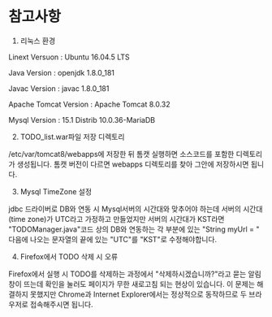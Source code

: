 # 참고사항
1. 리눅스 환경

Linext Versuon : Ubuntu 16.04.5 LTS

Java Version : openjdk 1.8.0_181

Javac Version : javac 1.8.0_181

Apache Tomcat Version : Apache Tomcat 8.0.32

Mysql Version : 15.1 Distrib 10.0.36-MariaDB

2. TODO_list.war파일 저장 디렉토리

/etc/var/tomcat8/webapps에 저장한 뒤 톰캣 실행하면 소스코드를 포함한 디렉토리가 생성됩니다. 톰캣 버전이 다르면 webapps 디렉토리를 찾아 그안에 저장하시면 됩니다.

3. Mysql TimeZone 설정

jdbc 드라이버로 DB와 연동 시 Mysql서버의 시간대와 맞추어야 하는데 서버의 시간대(time zone)가 UTC라고 가정하고 만들었지만 서버의 시간대가 KST라면 "TODOManager.java"코드 상의 DB와 연동하는 각 부분에 있는 "String myUrl = " 다음에 나오는 문자열의 끝에 있는 "UTC"를 "KST"로 수정해야합니다.


4. Firefox에서 TODO 삭제 시 오류

Firefox에서 실행 시 TODO를 삭제하는 과정에서 "삭제하시겠습니까?"라고 묻는 알림 창이 뜨는데 확인을 눌러도 페이지가 무한 새로고침 되는 현상이 있습니다. 이 문제는 해결하지 못했지만 Chrome과 Internet Explorer에서는 정상적으로 동작하므로 두 브라우저로 접속해주시면 됩니다.
